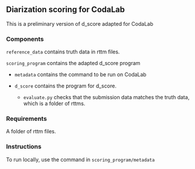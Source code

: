 ## Diarization scoring for CodaLab

This is a preliminary version of d_score adapted for CodaLab

### Components 
`reference_data` contains truth data in rttm files. 

`scoring_program` contains the adapted d_score program

* `metadata` contains the command to be run on CodaLab

* `d_score` contains the program for d_score. 
    * `evaluate.py` checks that the submission data matches the truth data, which is a folder of rttms.


### Requirements
A folder of rttm files.

### Instructions
To run locally, use the command in `scoring_program/metadata` 